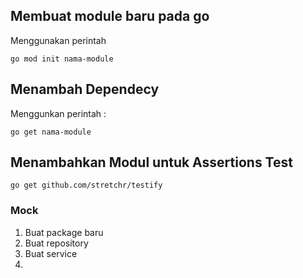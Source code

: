 ## Membuat module baru pada go
Menggunakan perintah
```
go mod init nama-module
```

## Menambah Dependecy
Menggunkan perintah :
```
go get nama-module
```
## Menambahkan Modul untuk Assertions Test
```
go get github.com/stretchr/testify
```
### Mock
1. Buat package baru
2. Buat repository
3. Buat service
4. 